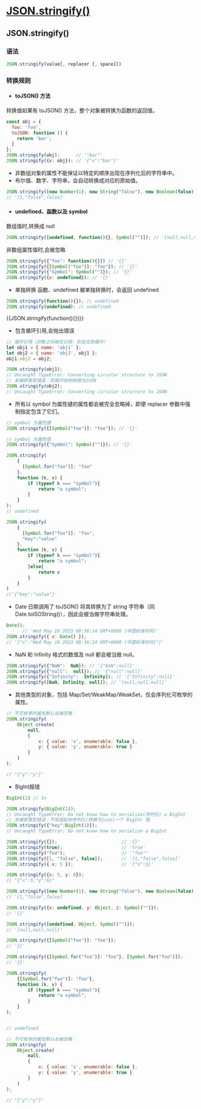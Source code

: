 # [JSON.stringify()](https://developer.mozilla.org/zh-CN/docs/Web/JavaScript/Reference/Global_Objects/JSON)

## JSON.stringify()
### 语法
```js
JSON.stringify(value[, replacer [, space]])
```
### 转换规则

- #### toJSON() 方法
转换值如果有 toJSON() 方法，整个对象被转换为函数的返回值。
```js
const obj = {
  foo: 'foo',
  toJSON: function () {
    return 'bar';
  }
};
JSON.stringify(obj);      // '"bar"'
JSON.stringify({x: obj}); // '{"x":"bar"}'
```
- 非数组对象的属性不能保证以特定的顺序出现在序列化后的字符串中。
- 布尔值、数字、字符串，会自动转换成对应的原始值。
```js
JSON.stringify([new Number(1), new String("false"), new Boolean(false)]);
// '[1,"false",false]'
```
- #### undefined、函数以及 symbol  
数组值时,转换成 null
      
```js
JSON.stringify([undefined, function(){}, Symbol("")]); // '[null,null,null]'
```
非数组属性值时,会被忽略
      
```js
JSON.stringify({"foo": function(){}}) // '{}'
JSON.stringify({[Symbol("foo")]: "foo"}); // '{}'
JSON.stringify({"Symbol": Symbol("")}); // '{}'
JSON.stringify({x: undefined}); // '{}'

```


- 单独转换 函数、undefined 被单独转换时，会返回 undefined
```js
JSON.stringify(function(){}); // undefined
JSON.stringify(undefined); // undefined
```
{{JSON.stringify(function(){})}}
- 包含循环引用,会抛出错误
```js
// 循环引用（对象之间相互引用，形成无限循环）
let obj1 = { name: 'obj1' };
let obj2 = { name: 'obj2', obj1 };
obj1.obj2 = obj2;

JSON.stringify(obj1);
// Uncaught TypeError: Converting circular structure to JSON 
// 未捕获类型错误：将循环结构转换为JSON
JSON.stringify(obj2);
// Uncaught TypeError: Converting circular structure to JSON
```
- 所有以 symbol 为属性键的属性都会被完全忽略掉，即便 replacer 参数中强制指定包含了它们。
```js
// symbol 为属性键
JSON.stringify({[Symbol("foo")]: "foo"}); // '{}'

// symbol 为属性值
JSON.stringify({"Symbol": Symbol("")}); // '{}'

JSON.stringify(
    {
      [Symbol.for("foo")]: "foo" 
    },
    function (k, v) {
        if (typeof k === "symbol"){
            return "a symbol";
        }
    }
);
// undefined

JSON.stringify(
    {
      [Symbol.for("foo")]: "foo",
      "key":"value"
    },
    function (k, v) {
        if (typeof k === "symbol"){
            return "a symbol";
        }else{
            return v
        }
    }
)
//'{"key":"value"}'
```
- Date 日期调用了 toJSON() 将其转换为了 string 字符串（同 Date.toISOString()），因此会被当做字符串处理。
```js
Date();
      // 'Wed May 10 2023 08:36:14 GMT+0800 (中国标准时间)'
JSON.stringify({ x: Date() }); 
// '{"x":"Wed May 10 2023 08:36:24 GMT+0800 (中国标准时间)"}'
```
- NaN 和 Infinity 格式的数值及 null 都会被当做 null。
```js
JSON.stringify({"NaN":  NaN}); // '{"NaN":null}'
JSON.stringify({"null":  null}); // '{"null":null}'
JSON.stringify({"Infinity":  Infinity}); // '{"Infinity":null}'
JSON.stringify([NaN, Infinity, null]); // '[null,null,null]'
```
- 其他类型的对象，包括 Map/Set/WeakMap/WeakSet，仅会序列化可枚举的属性。
```js
// 不可枚举的属性默认会被忽略：
JSON.stringify(
    Object.create(
        null,
        {
            x: { value: 'x', enumerable: false },
            y: { value: 'y', enumerable: true }
        }
    )
);

// "{"y":"y"}"
```
- BigInt报错
```js
BigInt(1) // 1n

JSON.stringify(BigInt(1));
// Uncaught TypeError: Do not know how to serialize(序列化) a BigInt
// 未捕获类型错误：不知道如何序列化(转换为json)一个 BigInt 值
JSON.stringify({"key":BigInt(1)});
// Uncaught TypeError: Do not know how to serialize a BigInt
```


```js
JSON.stringify({});                        // '{}'
JSON.stringify(true);                      // 'true'
JSON.stringify("foo");                     // '"foo"'
JSON.stringify([1, "false", false]);       // '[1,"false",false]'
JSON.stringify({ x: 5 });                  // '{"x":5}'

JSON.stringify({x: 5, y: 6});
// "{"x":5,"y":6}"

JSON.stringify([new Number(1), new String("false"), new Boolean(false)]);
// '[1,"false",false]'

JSON.stringify({x: undefined, y: Object, z: Symbol("")});
// '{}'

JSON.stringify([undefined, Object, Symbol("")]);
// '[null,null,null]'

JSON.stringify({[Symbol("foo")]: "foo"});
// '{}'

JSON.stringify({[Symbol.for("foo")]: "foo"}, [Symbol.for("foo")]);
// '{}'

JSON.stringify(
    {[Symbol.for("foo")]: "foo"},
    function (k, v) {
        if (typeof k === "symbol"){
            return "a symbol";
        }
    }
);


// undefined

// 不可枚举的属性默认会被忽略：
JSON.stringify(
    Object.create(
        null,
        {
            x: { value: 'x', enumerable: false },
            y: { value: 'y', enumerable: true }
        }
    )
);

// "{"y":"y"}"

```